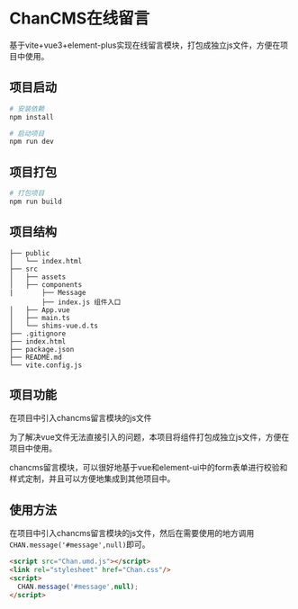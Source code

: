 # ChanCMS在线留言

基于vite+vue3+element-plus实现在线留言模块，打包成独立js文件，方便在项目中使用。

## 项目启动

```bash
# 安装依赖
npm install

# 启动项目
npm run dev
```

## 项目打包

```bash
# 打包项目
npm run build
```

## 项目结构

```
├── public
│   └── index.html
├── src
│   ├── assets
│   ├── components
|       ├── Message
        ├── index.js 组件入口
│   ├── App.vue
│   ├── main.ts
│   └── shims-vue.d.ts
├── .gitignore
├── index.html
├── package.json
├── README.md
└── vite.config.js
```

## 项目功能

在项目中引入chancms留言模块的js文件

为了解决vue文件无法直接引入的问题，本项目将组件打包成独立js文件，方便在项目中使用。

chancms留言模块，可以很好地基于vue和element-ui中的form表单进行校验和样式定制，并且可以方便地集成到其他项目中。

## 使用方法

在项目中引入chancms留言模块的js文件，然后在需要使用的地方调用`CHAN.message('#message',null)`即可。

```html
<script src="Chan.umd.js"></script>
<link rel="stylesheet" href="Chan.css"/>
<script>
  CHAN.message('#message',null);
</script>
```
